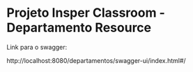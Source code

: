 # Projeto Insper Classroom - Departamento Resource

Link para o swagger:

http://localhost:8080/departamentos/swagger-ui/index.html#/
